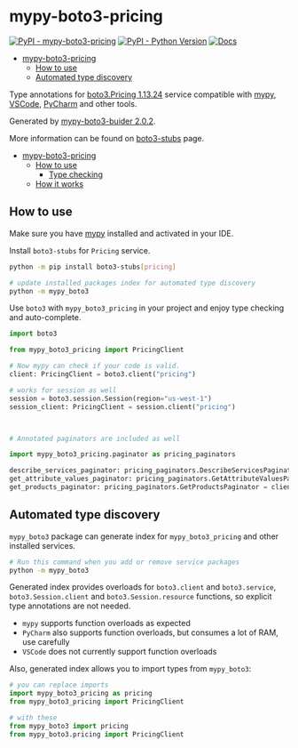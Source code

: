 # mypy-boto3-pricing

[![PyPI - mypy-boto3-pricing](https://img.shields.io/pypi/v/mypy-boto3-pricing.svg?color=blue)](https://pypi.org/project/mypy-boto3-pricing)
[![PyPI - Python Version](https://img.shields.io/pypi/pyversions/mypy-boto3-pricing.svg?color=blue)](https://pypi.org/project/mypy-boto3-pricing)
[![Docs](https://img.shields.io/readthedocs/mypy-boto3-builder.svg?color=blue)](https://mypy-boto3-builder.readthedocs.io/)

- [mypy-boto3-pricing](#mypy-boto3-pricing)
  - [How to use](#how-to-use)
  - [Automated type discovery](#automated-type-discovery)


Type annotations for
[boto3.Pricing 1.13.24](https://boto3.amazonaws.com/v1/documentation/api/1.13.24/reference/services/pricing.html#Pricing) service
compatible with [mypy](https://github.com/python/mypy), [VSCode](https://code.visualstudio.com/),
[PyCharm](https://www.jetbrains.com/pycharm/) and other tools.

Generated by [mypy-boto3-buider 2.0.2](https://github.com/vemel/mypy_boto3_builder).

More information can be found on [boto3-stubs](https://pypi.org/project/boto3-stubs/) page.

- [mypy-boto3-pricing](#mypy-boto3-pricing)
  - [How to use](#how-to-use)
    - [Type checking](#type-checking)
  - [How it works](#how-it-works)

## How to use

Make sure you have [mypy](https://github.com/python/mypy) installed and activated in your IDE.

Install `boto3-stubs` for `Pricing` service.

```bash
python -m pip install boto3-stubs[pricing]

# update installed packages index for automated type discovery
python -m mypy_boto3
```

Use `boto3` with `mypy_boto3_pricing` in your project and enjoy type checking and auto-complete.

```python
import boto3

from mypy_boto3_pricing import PricingClient

# Now mypy can check if your code is valid.
client: PricingClient = boto3.client("pricing")

# works for session as well
session = boto3.session.Session(region="us-west-1")
session_client: PricingClient = session.client("pricing")



# Annotated paginators are included as well

import mypy_boto3_pricing.paginator as pricing_paginators

describe_services_paginator: pricing_paginators.DescribeServicesPaginator = client.get_paginator("describe_services")
get_attribute_values_paginator: pricing_paginators.GetAttributeValuesPaginator = client.get_paginator("get_attribute_values")
get_products_paginator: pricing_paginators.GetProductsPaginator = client.get_paginator("get_products")
```

## Automated type discovery

`mypy_boto3` package can generate index for `mypy_boto3_pricing` and other installed services.

```bash
# Run this command when you add or remove service packages
python -m mypy_boto3
```

Generated index provides overloads for `boto3.client` and `boto3.service`,
`boto3.Session.client` and `boto3.Session.resource` functions,
so explicit type annotations are not needed.

- `mypy` supports function overloads as expected
- `PyCharm` also supports function overloads, but consumes a lot of RAM, use carefully
- `VSCode` does not currently support function overloads

Also, generated index allows you to import types from `mypy_boto3`:

```python
# you can replace imports
import mypy_boto3_pricing as pricing
from mypy_boto3_pricing import PricingClient

# with these
from mypy_boto3 import pricing
from mypy_boto3.pricing import PricingClient
```